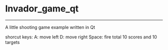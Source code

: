 # Invador_game_qt
---
A little shooting game example written in Qt

shorcut keys:
A: move left
D: move right
Space: fire
total 10 scores and 10 targets
